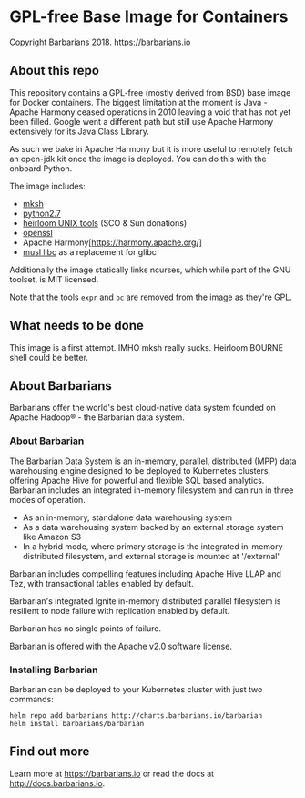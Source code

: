 # GPL-free Base Image for Containers

Copyright Barbarians 2018. https://barbarians.io

## About this repo

This repository contains a GPL-free (mostly derived from BSD) base image for Docker containers. The biggest limitation at the moment is Java - Apache Harmony ceased operations in 2010 leaving a void that has not yet been filled. Google went a different path but still use Apache Harmony extensively for its Java Class Library.

As such we bake in Apache Harmony but it is more useful to remotely fetch an open-jdk kit once the image is deployed. You can do this with the onboard Python.

The image includes:

* [mksh](http://www.mirbsd.org/mksh.htm)
* [python2.7](https://www.python.org/download/releases/2.7/)
* [heirloom UNIX tools](http://heirloom.sourceforge.net/tools.html) (SCO & Sun donations)
* [openssl](https://www.openssl.org/)
* Apache Harmony[https://harmony.apache.org/]
* [musl libc](https://www.musl-libc.org/) as a replacement for glibc 

Additionally the image statically links ncurses, which while part of the GNU toolset, is MIT licensed.

Note that the tools ```expr``` and ```bc``` are removed from the image as they're GPL.

## What needs to be done

This image is a first attempt. IMHO mksh really sucks. Heirloom BOURNE shell could be better.

## About Barbarians

Barbarians offer the world's best cloud-native data system founded on Apache Hadoop® - the Barbarian data system.

### About Barbarian
The Barbarian Data System is an in-memory, parallel, distributed (MPP) data warehousing engine designed to be deployed to Kubernetes clusters, offering Apache Hive for powerful and flexible SQL based analytics. Barbarian includes an integrated in-memory filesystem and can run in three modes of operation.

* As an in-memory, standalone data warehousing system
* As a data warehousing system backed by an external storage system like Amazon S3
* In a hybrid mode, where primary storage is the integrated in-memory distributed filesystem, and external storage is mounted at '/external'

Barbarian includes compelling features including Apache Hive LLAP and Tez, with transactional tables enabled by default.

Barbarian's integrated Ignite in-memory distributed parallel filesystem is resilient to node failure with replication enabled by default.

Barbarian has no single points of failure.

Barbarian is offered with the Apache v2.0 software license.

### Installing Barbarian
Barbarian can be deployed to your Kubernetes cluster with just two commands:

```
helm repo add barbarians http://charts.barbarians.io/barbarian
helm install barbarians/barbarian
```

## Find out more
Learn more at https://barbarians.io or read the docs at http://docs.barbarians.io.
